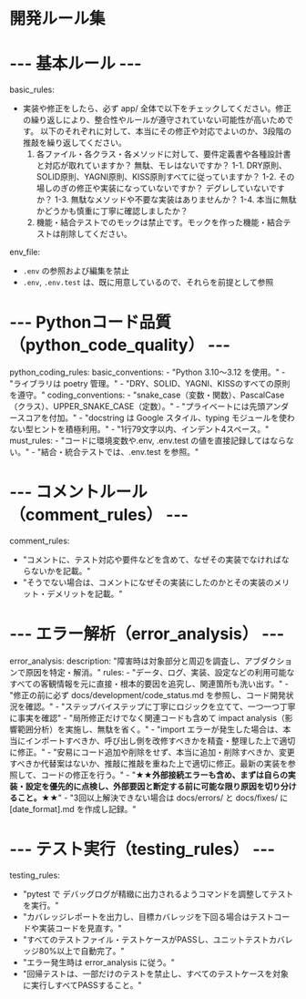# 開発ルール集

# --- 基本ルール ---
basic_rules:
  - 実装や修正をしたら、必ず app/ 全体で以下をチェックしてください。修正の繰り返しにより、整合性やルールが遵守されていない可能性が高いためです。 以下のそれぞれに対して、本当にその修正や対応でよいのか、3段階の推敲を繰り返してください。
    1. 各ファイル・各クラス・各メソッドに対して、要件定義書や各種設計書と対応が取れていますか？  無駄、モレはないですか？
      1-1. DRY原則、SOLID原則、YAGNI原則、KISS原則すべてに従っていますか？
      1-2. その場しのぎの修正や実装になっていないですか？ デグレしていないですか？
      1-3. 無駄なメソッドや不要な実装はありませんか？
      1-4. 本当に無駄かどうかも慎重に丁寧に確認しましたか？
    2. 機能・結合テストでのモックは禁止です。モックを作った機能・結合テストは削除してください。  

env_file:
  - `.env` の参照および編集を禁止
  - `.env`, `.env.test` は、既に用意しているので、それらを前提として参照

# --- Pythonコード品質（python_code_quality） ---
python_coding_rules:
  basic_conventions:
    - "Python 3.10～3.12 を使用。"
    - "ライブラリは poetry 管理。"
    - "DRY、SOLID、YAGNI、KISSのすべての原則を遵守。"
  coding_conventions:
    - "snake_case（変数・関数）、PascalCase（クラス）、UPPER_SNAKE_CASE（定数）。"
    - "プライベートには先頭アンダースコアを付加。"
    - "docstring は Google スタイル、typing モジュールを使わない型ヒントを積極利用。"
    - "1行79文字以内、インデント4スペース。"
  must_rules:
    - "コードに環境変数や.env, .env.test の値を直接記録してはならない。"
    - "結合・統合テストでは、.env.test を参照。"

# --- コメントルール（comment_rules） ---
comment_rules:
  - "コメントに、テスト対応や要件などを含めて、なぜその実装でなければならないかを記載。"
  - "そうでない場合は、コメントになぜその実装にしたのかとその実装のメリット・デメリットを記載。"

# --- エラー解析（error_analysis） ---
error_analysis:
  description: "障害時は対象部分と周辺を調査し、アブダクションで原因を特定・解消。"
  rules:
    - "データ、ログ、実装、設定などの利用可能なすべての客観情報を元に直接・根本的要因を追究し、関連箇所も洗い出す。"
    - "修正の前に必ず docs/development/code_status.md を参照し、コード開発状況を確認。"
    - "ステップバイステップに丁寧にロジックを立てて、一つ一つ丁寧に事実を確認"
    - "局所修正だけでなく関連コードも含めて impact analysis（影響範囲分析）を実施し、無駄を省く。"
    - "import エラーが発生した場合は、本当にインポートすべきか、呼び出し側を改修すべきかを精査・整理した上で適切に修正。"
    - "安易にコード追加や削除をせず、本当に追加・削除すべきか、変更すべきか代替案はないか、推敲に推敲を重ねた上で適切に修正。最新の実装を参照して、コードの修正を行う。"
    - "**★★外部接続エラーも含め、まずは自らの実装・設定を優先的に点検し、外部要因と断定する前に可能な限り原因を切り分けること。★★**"
    - "3回以上解決できない場合は docs/errors/ と docs/fixes/ に [date_format].md を作成し記録。"

# --- テスト実行（testing_rules） ---
testing_rules:
  - "pytest で デバッグログが精緻に出力されるようコマンドを調整してテストを実行。"
  - "カバレッジレポートを出力し、目標カバレッジを下回る場合はテストコードや実装コードを見直す。"
  - "すべてのテストファイル・テストケースがPASSし、ユニットテストカバレッジ80%以上で自動完了。"
  - "エラー発生時は error_analysis に従う。"
  - "回帰テストは、一部だけのテストを禁止し、すべてのテストケースを対象に実行しすべてPASSすること。"
